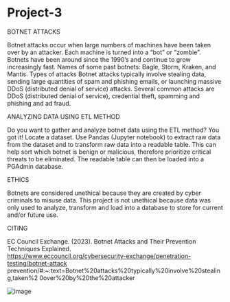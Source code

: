 # Project-3

BOTNET ATTACKS

Botnet attacks occur when large numbers of machines have been taken over by an attacker. Each machine is turned into a “bot” or “zombie”. Botnets have been around since the 1990’s and continue to grow increasingly fast. Names of some past botnets: Bagle, Storm, Kraken, and Mantis.
	Types of attacks 
  	Botnet attacks typically involve stealing data, sending large quantities of spam and phishing emails, or launching massive DDoS (distributed denial of service) 
    attacks.
  Several common attacks are DDoS (distributed denial of service), credential theft, spamming and phishing and ad fraud.
  
ANALYZING DATA USING ETL METHOD

Do you want to gather and analyze botnet data using the ETL method?  You got it!
  Locate a dataset.
  Use Pandas (Jupyter notebook) to extract raw data from the dataset and to transform raw data into a readable table.
    This can help sort which botnet is benign or malicious, therefore prioritize critical threats to be eliminated.
  The readable table can then be loaded into a PGAdmin database.
  
ETHICS

Botnets are considered unethical because they are created by cyber criminals to misuse data.  This project is not unethical because data was only used to analyze, transform and load into a database to store for current and/or future use.

CITING

EC Council Exchange. (2023). 
Botnet Attacks and Their Prevention Techniques Explained.  
https://www.eccouncil.org/cybersecurity-exchange/penetration-testing/botnet-attack prevention/#:~:text=Botnet%20attacks%20typically%20involve%20stealing,taken%2  0over%20by%20the%20attacker

![image](https://github.com/Matendy12/Project-3/assets/147276040/3b7f4579-33c6-42c0-b46d-7bbcd401bbdd)
